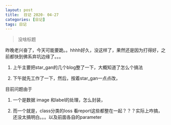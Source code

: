 ```yaml
---
layout: post
title:  日记 2020- 04-27 
categories: [日记]
tags: 日记
---
```


> 没啥标题

昨晚老兴奋了，今天可能要跪。。hhhh好久，没这样了，果然还是因为打得好，之前都快到佛系弃坑边缘了。。。

1. 上午主要把star_gan的几个blog整了一下，大概知道了怎么个搞法

2. 下午就先工作了一下，然后，按着star_gan一点点改，

目前问题由于

1. 一个是数据 image 和label的处理，怎么封装，

2. 而一个就是，class分类的loss 看report这些都整在一起？？？实际上咋搞，还没太搞明白。。。以及前面各自的parameter